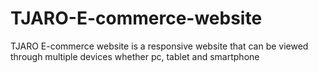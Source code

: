 # TJARO-E-commerce-website

TJARO E-commerce website is a responsive website that can be viewed through multiple devices whether pc, tablet and smartphone
